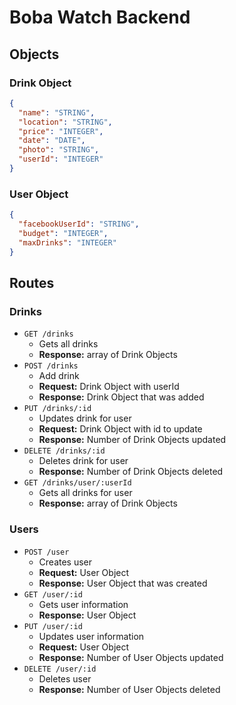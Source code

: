 # Boba Watch Backend

## Objects

### Drink Object

```json
{
  "name": "STRING",
  "location": "STRING",
  "price": "INTEGER",
  "date": "DATE",
  "photo": "STRING",
  "userId": "INTEGER"
}
```

### User Object

```json
{
  "facebookUserId": "STRING",
  "budget": "INTEGER",
  "maxDrinks": "INTEGER"
}
```

## Routes

### Drinks

- `GET /drinks`
  - Gets all drinks
  - **Response:** array of Drink Objects
- `POST /drinks`
  - Add drink
  - **Request:** Drink Object with userId
  - **Response:** Drink Object that was added
- `PUT /drinks/:id`
  - Updates drink for user
  - **Request:** Drink Object with id to update
  - **Response:** Number of Drink Objects updated
- `DELETE /drinks/:id`
  - Deletes drink for user
  - **Response:** Number of Drink Objects deleted
- `GET /drinks/user/:userId`
  - Gets all drinks for user
  - **Response:** array of Drink Objects

### Users

- `POST /user`
  - Creates user
  - **Request:** User Object
  - **Response:** User Object that was created
- `GET /user/:id`
  - Gets user information
  - **Response:** User Object
- `PUT /user/:id`
  - Updates user information
  - **Request:** User Object
  - **Response:** Number of User Objects updated
- `DELETE /user/:id`
  - Deletes user
  - **Response:** Number of User Objects deleted